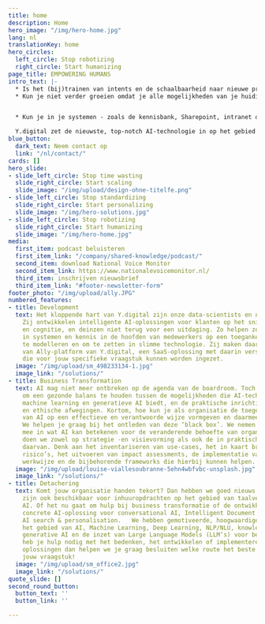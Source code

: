 ```yaml
---
title: home
description: Home
hero_image: "/img/hero-home.jpg"
lang: nl
translationKey: home
hero_circles:
  left_circle: Stop robotizing
  right_circle: Start humanizing
page_title: EMPOWERING HUMANS
intro_text: |-
  * Is het (bij)trainen van intents en de schaalbaarheid naar nieuwe producten, afdelingen of merken een probleem geworden?
  * Kun je niet verder groeien omdat je alle mogelijkheden van je huidige RPA -technologie hebt benut?


  * Kun je in je systemen - zoals de kennisbank, Sharepoint, intranet of website - niet meer snel de juiste en actuele informatie vinden?

  Y.digital zet de nieuwste, top-notch AI-technologie in op het gebied van taal en cognitie om organisaties, hun klanten en medewerkers te ondersteunen. Wij vinden dat technologie complementair zou moeten zijn aan de taken die een gebruiker – klant óf medewerker - uitvoert. Het Ally-platform bevat een uitgebreide toolkit van top-notch technologieën op het vlak van taalbegrip en AI, waaronder NLP, NLU, semantic search, knowlegde graphs, OCR/ICR en LLM’s. Allemaal innovatieve componenten om bedrijfsinformatie om te zetten in waardevolle kennis, die door AI technologie kan worden toegepast.
blue_button:
  dark_text: Neem contact op
  link: "/nl/contact/"
cards: []
hero_slide:
- slide_left_circle: Stop time wasting
  slide_right_circle: Start scaling
  slide_image: "/img/upload/design-ohne-titelfe.png"
- slide_left_circle: Stop standardizing
  slide_right_circle: Start personalizing
  slide_image: "/img/hero-solutions.jpg"
- slide_left_circle: Stop robotizing
  slide_right_circle: Start humanizing
  slide_image: "/img/hero-home.jpg"
media:
  first_item: podcast beluisteren
  first_item_link: "/company/shared-knowledge/podcast/"
  second_item: download National Voice Monitor
  second_item_link: https://www.nationalevoicemonitor.nl/
  third_item: inschrijven nieuwsbrief
  third_item_link: "#footer-newsletter-form"
footer_photo: "/img/upload/ally.JPG"
numbered_features:
- title: Development
  text: Het kloppende hart van Y.digital zijn onze data-scientists en neuro-linguïsten.
    Zij ontwikkelen intelligente AI-oplossingen voor klanten op het snijvlak van taal
    en cognitie, en deinzen niet terug voor een uitdaging. Zo helpen ze om informatie
    in systemen en kennis in de hoofden van medewerkers op een toegankelijke manier
    te modelleren en om te zetten in slimme technologie. Zij maken daarbij gebruik
    van Ally-platform van Y.digital, een SaaS-oplossing met daarin verschillende AI-technologieën
    die voor jouw specifieke vraagstuk kunnen worden ingezet.
  image: "/img/upload/sm_498233134-1.jpg"
  image_link: "/solutions/"
- title: Business Transformation
  text: AI mag niet meer ontbreken op de agenda van de boardroom. Toch is het belangrijk
    om een gezonde balans te houden tussen de mogelijkheden die AI-technologie, zoals
    machine learning en generatieve AI biedt, en de praktische inrichting van AI,
    en ethische afwegingen. Kortom, hoe kun je als organisatie de toegevoegde waarde
    van AI op een effectieve en verantwoorde wijze vormgeven en daarmee relevant blijven.
    We helpen je graag bij het ontleden van deze ‘black box’. We nemen organisaties
    mee in wat AI kan betekenen voor de veranderende behoefte van organisaties. Dat
    doen we zowel op strategie -en visievorming als ook de in praktische uitwerking
    daarvan. Denk aan het inventariseren van use-cases, het in kaart brengen van mogelijke
    risico’s, het uitvoeren van impact assessments, de implementatie van een nieuwe
    werkwijze en de bijbehorende frameworks die hierbij kunnen helpen.
  image: "/img/upload/louise-viallesoubranne-5ehn4wbfvbc-unsplash.jpg"
  image_link: "/solutions/"
- title: Detachering
  text: Komt jouw organisatie handen tekort? Dan hebben we goed nieuws! Onze collega’s
    zijn ook beschikbaar voor inhuuropdrachten op het gebied van taalverwerking en
    AI. Of het nu gaat om hulp bij business transformatie of de ontwikkeling van een
    concrete AI-oplossing voor conversational AI, Intelligent Document Processing,
    AI search & personalisation.   We hebben gemotiveerde, hoogwaardige experts op
    het gebied van AI, Machine Learning, Deep Learning, NLP/NLU, knowledge graphs,
    generative AI en de inzet van Large Language Models (LLM’s) voor bedrijven. Kortom,
    heb je hulp nodig met het bedenken, het ontwikkelen of implementeren van dergelijke
    oplossingen dan helpen we je graag besluiten welke route het beste aansluit op
    jouw vraagstuk!
  image: "/img/upload/sm_office2.jpg"
  image_link: "/solutions/"
quote_slide: []
second_round_button:
  button_text: ''
  button_link: ''

---
```


